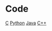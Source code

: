 # Code

[C](https://github.com/Kanishkrawatt/Code/tree/master/C)
[Python](https://github.com/Kanishkrawatt/Code/tree/master/python)
[Java](https://github.com/Kanishkrawatt/Code/tree/master/video/Java)
[C++](https://github.com/Kanishkrawatt/Code/tree/master/CPP)


